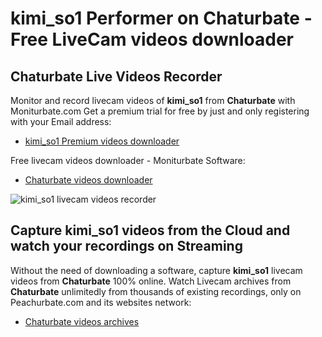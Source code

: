# kimi_so1 Performer on Chaturbate - Free LiveCam videos downloader

## Chaturbate Live Videos Recorder

Monitor and record livecam videos of **kimi_so1** from **Chaturbate** with Moniturbate.com
Get a premium trial for free by just and only registering with your Email address:
* [kimi_so1 Premium videos downloader](https://moniturbate.com/request-demo-licence-key.html)

Free livecam videos downloader - Moniturbate Software:
* [Chaturbate videos downloader](https://moniturbate.com/moniturbate-download-software.html)

![kimi_so1 livecam videos recorder](https://peachurnet.com/templates/moniturbate-software.png)


## Capture kimi_so1 videos from the Cloud and watch your recordings on Streaming

Without the need of downloading a software, capture **kimi_so1** livecam videos from **Chaturbate** 100% online.
Watch Livecam archives from **Chaturbate** unlimitedly from thousands of existing recordings, only on Peachurbate.com and its websites network:
* [Chaturbate videos archives](https://peachurnet.com/)